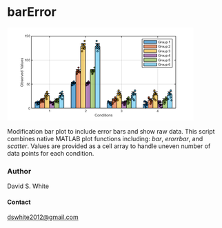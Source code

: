 # barError
![](barError-example.png)


Modification bar plot to include error bars and show raw data. This script combines native MATLAB plot functions including: 
*bar*, *erorrbar*, and *scatter*. Values are provided as a cell array to handle uneven number of data points for each condition. 

### Author
David S. White 

#### Contact 
dswhite2012@gmail.com
